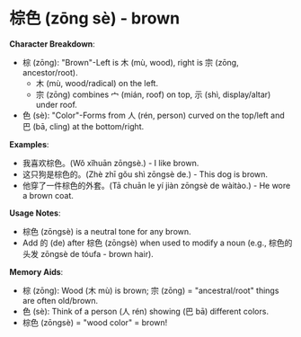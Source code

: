 # **棕色 (zōng sè) - brown**

**Character Breakdown**:  
- 棕 (zōng): "Brown"-Left is 木 (mù, wood), right is 宗 (zōng, ancestor/root).
  - 木 (mù, wood/radical) on the left.
  - 宗 (zōng) combines 宀 (mián, roof) on top, 示 (shì, display/altar) under roof.  
- 色 (sè): "Color"-Forms from 人 (rén, person) curved on the top/left and 巴 (bā, cling) at the bottom/right.

**Examples**:  
- 我喜欢棕色。(Wǒ xǐhuān zōngsè.) - I like brown.  
- 这只狗是棕色的。(Zhè zhī gǒu shì zōngsè de.) - This dog is brown.  
- 他穿了一件棕色的外套。(Tā chuān le yí jiàn zōngsè de wàitào.) - He wore a brown coat.

**Usage Notes**:  
- 棕色 (zōngsè) is a neutral tone for any brown.  
- Add 的 (de) after 棕色 (zōngsè) when used to modify a noun (e.g., 棕色的头发 zōngsè de tóufa - brown hair).

**Memory Aids**:  
- 棕 (zōng): Wood (木 mù) is brown; 宗 (zōng) = "ancestral/root" things are often old/brown.  
- 色 (sè): Think of a person (人 rén) showing (巴 bā) different colors.  
- 棕色 (zōngsè) = "wood color" = brown!